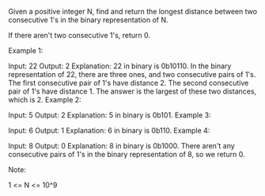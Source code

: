 Given a positive integer N, find and return the longest distance between two consecutive 1's in the binary representation of N.

If there aren't two consecutive 1's, return 0.

 

Example 1:

Input: 22
Output: 2
Explanation: 
22 in binary is 0b10110.
In the binary representation of 22, there are three ones, and two consecutive pairs of 1's.
The first consecutive pair of 1's have distance 2.
The second consecutive pair of 1's have distance 1.
The answer is the largest of these two distances, which is 2.
Example 2:

Input: 5
Output: 2
Explanation: 
5 in binary is 0b101.
Example 3:

Input: 6
Output: 1
Explanation: 
6 in binary is 0b110.
Example 4:

Input: 8
Output: 0
Explanation: 
8 in binary is 0b1000.
There aren't any consecutive pairs of 1's in the binary representation of 8, so we return 0.
 

Note:

1 <= N <= 10^9